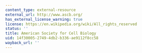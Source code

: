 ```yaml
---
content_type: external-resource
external_url: http://www.ascb.org/
has_external_license_warning: true
license: https://en.wikipedia.org/wiki/All_rights_reserved
status: ''
title: American Society for Cell Biology
uid: 14f30005-2749-4db2-b336-ae9112f8cc58
wayback_url: ''
---
```


